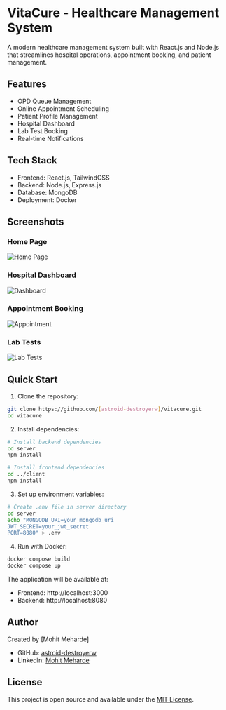 # VitaCure - Healthcare Management System

A modern healthcare management system built with React.js and Node.js that streamlines hospital operations, appointment booking, and patient management.

## Features

- OPD Queue Management
- Online Appointment Scheduling
- Patient Profile Management
- Hospital Dashboard
- Lab Test Booking
- Real-time Notifications

## Tech Stack

- Frontend: React.js, TailwindCSS
- Backend: Node.js, Express.js
- Database: MongoDB
- Deployment: Docker

## Screenshots

### Home Page
![Home Page](client/public/screenshots/home.png)

### Hospital Dashboard
![Dashboard](client/public/screenshots/dashboard.png)

### Appointment Booking
![Appointment](client/public/screenshots/appointment.png)

### Lab Tests
![Lab Tests](client/public/screenshots/labtest.png)

## Quick Start

1. Clone the repository:
```bash
git clone https://github.com/[astroid-destroyerw]/vitacure.git
cd vitacure
```

2. Install dependencies:
```bash
# Install backend dependencies
cd server
npm install

# Install frontend dependencies
cd ../client
npm install
```

3. Set up environment variables:
```bash
# Create .env file in server directory
cd server
echo "MONGODB_URI=your_mongodb_uri
JWT_SECRET=your_jwt_secret
PORT=8080" > .env
```

4. Run with Docker:
```bash
docker compose build
docker compose up
```

The application will be available at:
- Frontend: http://localhost:3000
- Backend: http://localhost:8080

## Author

Created by [Mohit Meharde]
- GitHub: [astroid-destroyerw](https://github.com/astroid-destroyerw)
- LinkedIn: [Mohit Meharde](https://linkedin.com/in/mohitmeharde19)

## License

This project is open source and available under the [MIT License](LICENSE).


